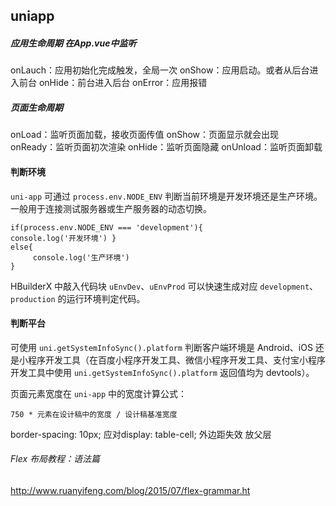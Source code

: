 ## uniapp

##### 应用生命周期 在App.vue中监听

onLauch：应用初始化完成触发，全局一次
onShow：应用启动。或者从后台进入前台
onHide：前台进入后台
onError：应用报错

##### 页面生命周期

onLoad：监听页面加载，接收页面传值
onShow：页面显示就会出现
onReady：监听页面初次渲染
onHide：监听页面隐藏
onUnload：监听页面卸载

#### 判断环境

`uni-app` 可通过 `process.env.NODE_ENV` 判断当前环境是开发环境还是生产环境。一般用于连接测试服务器或生产服务器的动态切换。

```
if(process.env.NODE_ENV === 'development'){    			 console.log('开发环境') }
else{
     console.log('生产环境')  
}
```

HBuilderX 中敲入代码块 `uEnvDev`、`uEnvProd` 可以快速生成对应 `development`、`production` 的运行环境判定代码。

#### 判断平台

可使用 `uni.getSystemInfoSync().platform` 判断客户端环境是 Android、iOS 还是小程序开发工具（在百度小程序开发工具、微信小程序开发工具、支付宝小程序开发工具中使用 `uni.getSystemInfoSync().platform` 返回值均为 devtools）。



页面元素宽度在 `uni-app` 中的宽度计算公式：

```
750 * 元素在设计稿中的宽度 / 设计稿基准宽度
```

border-spacing: 10px; 应对display: table-cell; 外边距失效 放父层

###### Flex 布局教程：语法篇

http://www.ruanyifeng.com/blog/2015/07/flex-grammar.ht



